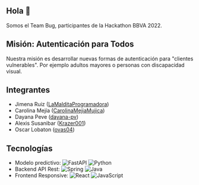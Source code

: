 ## Hola 👋
Somos el Team Bug, participantes de la Hackathon BBVA 2022.

## Misión: Autenticación para Todos
Nuestra misión es desarrollar nuevas formas de autenticación para "clientes vulnerables". Por ejemplo adultos mayores o personas con discapacidad visual.

## Integrantes

* Jimena Ruiz ([LaMalditaProgramadora](https://github.com/LaMalditaProgramadora))
* Carolina Mejía ([CarolinaMejiaMujica](https://github.com/CarolinaMejiaMujica))
* Dayana Peve ([dayana-pv](https://github.com/dayana-pv))
* Alexis Susanibar ([Krazer001](https://github.com/Krazer001))
* Oscar Lobaton ([ovas04](https://github.com/ovas04))

## Tecnologías

* Modelo predictivo:
![FastAPI](https://img.shields.io/badge/FastAPI-005571?style=for-the-badge&logo=fastapi) ![Python](https://img.shields.io/badge/python-3670A0?style=for-the-badge&logo=python&logoColor=ffdd54)
* Backend API Rest: ![Spring](https://img.shields.io/badge/spring-%236DB33F.svg?style=for-the-badge&logo=spring&logoColor=white) ![Java](https://img.shields.io/badge/java-%23ED8B00.svg?style=for-the-badge&logo=java&logoColor=white)
* Frontend Responsive: ![React](https://img.shields.io/badge/react-%2320232a.svg?style=for-the-badge&logo=react&logoColor=%2361DAFB) ![JavaScript](https://img.shields.io/badge/javascript-%23323330.svg?style=for-the-badge&logo=javascript&logoColor=%23F7DF1E)
